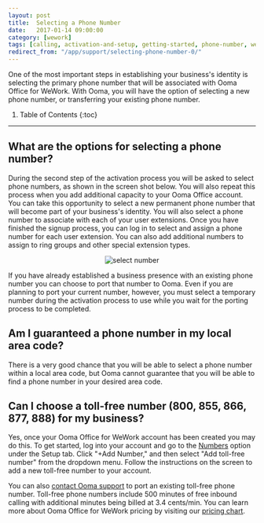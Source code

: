 ```yaml
---
layout: post
title:  Selecting a Phone Number
date:   2017-01-14 09:00:00
category: [wework]
tags: [calling, activation-and-setup, getting-started, phone-number, wework]
redirect_from: "/app/support/selecting-phone-number-0/"
---
```


One of the most important steps in establishing your business's identity is selecting the primary phone number that will be associated with Ooma Office for WeWork. With Ooma, you will have the option of selecting a new phone number, or transferring your existing phone number.

1. Table of Contents
{:toc}
* * *

## What are the options for selecting a phone number?

During the second step of the activation process you will be asked to select phone numbers, as shown in the screen shot below. You will also repeat this process when you add additional capacity to your Ooma Office account. You can take this opportunity to select a new permanent phone number that will become part of your business's identity. You will also select a phone number to associate with each of your user extensions. Once you have finished the signup process, you can log in to select and assign a phone number for each user extension. You can also add additional numbers to assign to ring groups and other special extension types.

<p align="center"><img alt="select number" src="{{ site.baseurl }}/assets/images/ooma_office_wework/select_phone_number_wework_1.png" /></p> 

If you have already established a business presence with an existing phone number you can choose to port that number to Ooma. Even if you are planning to port your current number, however, you must select a temporary number during the activation process to use while you wait for the porting process to be completed.

## Am I guaranteed a phone number in my local area code?

There is a very good chance that you will be able to select a phone number within a local area code, but Ooma cannot guarantee that you will be able to find a phone number in your desired area code.

## Can I choose a toll-free number (800, 855, 866, 877, 888) for my business?

Yes, once your Ooma Office for WeWork account has been created you may do this. To get started, log into your account and go to the [Numbers](https://office.ooma.com/phone_numbers) option under the Setup tab. Click "+Add Number," and then select "Add toll-free number" from the dropdown menu. Follow the instructions on the screen to add a new toll-free number to your account.

You can also [contact Ooma support](/us/en//contact-us) to port an existing toll-free phone number. Toll-free phone numbers include 500 minutes of free inbound calling with additional minutes being billed at 3.4 cents/min. You can learn more about Ooma Office for WeWork pricing by visiting our [pricing chart](/us/en/ooma-office-pricing-chart).